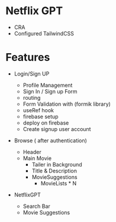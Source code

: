 # Netflix GPT

- CRA 
- Configured TailwindCSS



# Features 
- Login/Sign UP
     - Profile Management
     - Sign In / Sign up Form
     - routing
     - Form Validation with (formik library)
     - useRef hook
     - firebase setup
     - deploy on firebase
     - Create signup user account

- Browse ( after authentication)
     - Header
     - Main Movie 
         - Tailer in Background
         - Title & Description
         - MovieSuggestions
             - MovieLists * N

- NetflixGPT
  - Search Bar
  - Movie Suggestions
